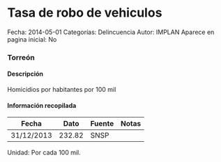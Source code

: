 Tasa de robo de vehiculos
=====

Fecha: 2014-05-01
Categorías: Delincuencia
Autor: IMPLAN
Aparece en pagina inicial: No

### Torreón

#### Descripción

Homicidios por habitantes por 100 mil

<!-- break -->

#### Información recopilada

<table class="table table-hover table-bordered matriz">
  <thead>
    <tr><th>Fecha</th><th>Dato</th><th>Fuente</th><th>Notas</th></tr>
  </thead>
  <tbody>
    <tr><td class="centrado">31/12/2013</td><td class="derecha">232.82</td><td>SNSP</td><td></td></tr>
  </tbody>
</table>

Unidad: Por cada 100 mil.
